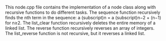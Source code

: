 This node.cpp file contains the implementation of a node class along with recursive functions to do different tasks. The sequence function recursively finds the nth term in the sequence: a (subscript)n = a (subscript)n−2 + (n−1) for n≥2. The list_clear function recursively deletes the entire memory of a linked list. The reverse function recursively reverses an array of integers. The list_reverse function is not recursive, but it reverses a linked list.
